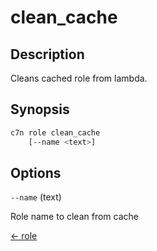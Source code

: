 # clean_cache

## Description

Cleans cached role from lambda.

## Synopsis

```bash
c7n role clean_cache
    [--name <text>]
```

## Options

`--name` (text) 

Role name to clean from cache


[← role](./index.md)